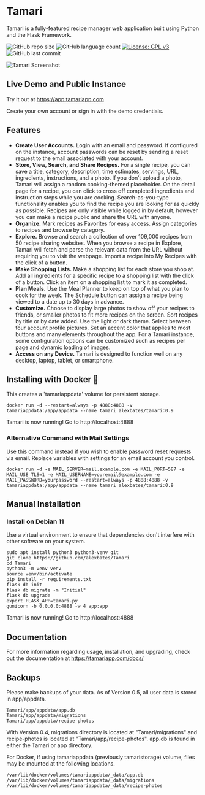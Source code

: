 # Tamari

Tamari is a fully-featured recipe manager web application built using Python and the Flask Framework. 

![GitHub repo size](https://img.shields.io/github/repo-size/alexbates/Tamari?style=plastic)
![GitHub language count](https://img.shields.io/github/languages/count/alexbates/Tamari?style=plastic)
[![License: GPL v3](https://img.shields.io/badge/License-GPLv3-blue.svg)](https://www.gnu.org/licenses/gpl-3.0) 
![GitHub last commit](https://img.shields.io/github/last-commit/alexbates/Tamari?color=red&style=plastic)

![Tamari Screenshot](https://bates.gg/mockup-tamari.png)

## Live Demo and Public Instance

Try it out at https://app.tamariapp.com

Create your own account or sign in with the demo credentials.

## Features
- **Create User Accounts.** Login with an email and password. If configured on the instance, account passwords can be reset by sending a reset request to the email associated with your account.
- **Store, View, Search, and Share Recipes.** For a single recipe, you can save a title, category, description, time estimates, servings, URL, ingredients, instructions, and a photo. If you don’t upload a photo, Tamari will assign a random cooking-themed placeholder. On the detail page for a recipe, you can click to cross off completed ingredients and instruction steps while you are cooking. Search-as-you-type functionality enables you to find the recipe you are looking for as quickly as possible. Recipes are only visible while logged in by default, however you can make a recipe public and share the URL with anyone.
- **Organize.** Mark recipes as Favorites for easy access. Assign categories to recipes and browse by category.
- **Explore.** Browse and search a collection of over 109,000 recipes from 50 recipe sharing websites. When you browse a recipe in Explore, Tamari will fetch and parse the relevant data from the URL without requiring you to visit the webpage. Import a recipe into My Recipes with the click of a button.
- **Make Shopping Lists.** Make a shopping list for each store you shop at. Add all ingredients for a specific recipe to a shopping list with the click of a button. Click an item on a shopping list to mark it as completed.
- **Plan Meals.** Use the Meal Planner to keep on top of what you plan to cook for the week. The Schedule button can assign a recipe being viewed to a date up to 30 days in advance.
- **Customize.** Choose to display large photos to show off your recipes to friends, or smaller photos to fit more recipes on the screen. Sort recipes by title or by date added. Use the light or dark theme. Select between four account profile pictures. Set an accent color that applies to most buttons and many elements throughout the app. For a Tamari instance, some configuration options can be customized such as recipes per page and dynamic loading of images.
- **Access on any Device.** Tamari is designed to function well on any desktop, laptop, tablet, or smartphone.

## Installing with Docker 🐳
This creates a 'tamariappdata' volume for persistent storage.
```
docker run -d --restart=always -p 4888:4888 -v tamariappdata:/app/appdata --name tamari alexbates/tamari:0.9
```
Tamari is now running! Go to http://localhost:4888

### Alternative Command with Mail Settings
Use this command instead if you wish to enable password reset requests via email. Replace variables with settings for an email account you control.
```
docker run -d -e MAIL_SERVER=mail.example.com -e MAIL_PORT=587 -e MAIL_USE_TLS=1 -e MAIL_USERNAME=youremail@example.com -e MAIL_PASSWORD=yourpassword --restart=always -p 4888:4888 -v tamariappdata:/app/appdata --name tamari alexbates/tamari:0.9
```

## Manual Installation

### Install on Debian 11
Use a virtual environment to ensure that dependencies don't interfere with other software on your system.
```
sudo apt install python3 python3-venv git
git clone https://github.com/alexbates/Tamari
cd Tamari
python3 -m venv venv
source venv/bin/activate
pip install -r requirements.txt
flask db init
flask db migrate -m "Initial"
flask db upgrade
export FLASK_APP=tamari.py
gunicorn -b 0.0.0.0:4888 -w 4 app:app
```
Tamari is now running! Go to http://localhost:4888

## Documentation
For more information regarding usage, installation, and upgrading, check out the documentation at https://tamariapp.com/docs/

## Backups

Please make backups of your data. As of Version 0.5, all user data is stored in app/appdata. 
```
Tamari/app/appdata/app.db
Tamari/app/appdata/migrations
Tamari/app/appdata/recipe-photos
```
With Version 0.4, migrations directory is located at "Tamari/migrations" and recipe-photos is located at "Tamari/app/recipe-photos". app.db is found in either the Tamari or app directory.

For Docker, if using tamariappdata (previously tamaristorage) volume, files may be mounted at the following locations.
```
/var/lib/docker/volumes/tamariappdata/_data/app.db
/var/lib/docker/volumes/tamariappdata/_data/migrations
/var/lib/docker/volumes/tamariappdata/_data/recipe-photos
```